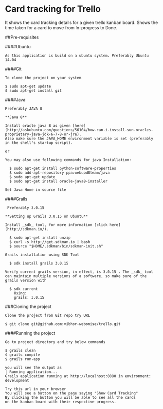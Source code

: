 # Card tracking for Trello

It shows the card tracking details for a given trello kanban board.
Shows the time taken for a card to move from In-progress to Done.

##Pre-requisites

####Ubuntu 

    As this application is build on a ubuntu system. Preferably Ubuntu 14.04
    
####Git

    To clone the project on your system
    
    $ sudo apt-get update
    $ sudo apt-get install git

####Java 

    Preferably JAVA 8

    **Java 8**

    Install oracle java 8 as given [here](http://askubuntu.com/questions/56104/how-can-i-install-sun-oracles-proprietary-java-jdk-6-7-8-or-jre).     
    Also make sure the JAVA_HOME environment variable is set (preferably in the shell's startup script).

    or

    You may also use following commands for java Installation:

      $ sudo apt-get install python-software-properties
      $ sudo add-apt-repository ppa:webupd8team/java
      $ sudo apt-get update
      $ sudo apt-get install oracle-java8-installer

    Set Java Home in source file

####Grails

     Preferably 3.0.15
    
    **Setting up Grails 3.0.15 on Ubuntu**

    Install _sdk_ tool, for more information [click here](http://sdkman.io/). 

      $ sudo apt-get install unzip
      $ curl -s http://get.sdkman.io | bash
      $ source "$HOME/.sdkman/bin/sdkman-init.sh"

    Grails installation using SDK Tool
   
      $ sdk install grails 3.0.15  
  
    Verify current grails version, in effect, is 3.0.15 . The _sdk_ tool can maintain multiple versions of a software, so make sure of the grails version with  
  
      $ sdk current    
        Using:    
        grails: 3.0.15    

###Cloning the project

    Clone the project from Git repo try URL 
    
    $ git clone git@github.com:vibhor-webonise/trello.git
    
####Running the project

    Go to project directory and try below commands
    
    $ grails clean
    $ grails compile
    $ grails run-app
    
    you will see the output as
    | Running application...
    Grails application running at http://localhost:8080 in environment: development
    
    Try this url in your browser
    You will see a button on the page saying "Show Card Tracking"
    By clicking the button you will be able to see all the cards 
    on the kanban board with their respective progress.
